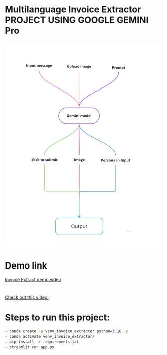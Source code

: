 # Multilanguage Invoice Extractor PROJECT USING GOOGLE GEMINI Pro

![Invoice Extract demo mind map](https://github.com/AIWalaBro/GenAI_Projects/blob/main/Multilanguage_Invoice_Extractor_using_GoogleGeminiPro/working%20mind%20map_page-0001.jpg)



# Demo link
[Invoice Extract demo video](https://www.loom.com/share/433e1e2ab3094bcda125eb62021405dd?sid=3f594751-a75d-4950-b727-5806282d347d)


#
[Check out this video!](https://www.loom.com/share/433e1e2ab3094bcda125eb62021405dd?sid=b50e37ef-a3cb-4d98-af62-49e040536c36)



#

# Steps to run this project:
```bash
- conda create -p venv_invoice_extractor python=3.10 -y
- conda activate venv_invoice_extractor/
- pip install -r requirements.txt
- streamlit run app.py
```